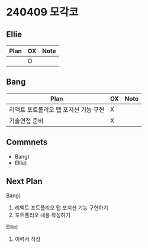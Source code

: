 # 240409 모각코

## Ellie

| Plan 	| OX 	| Note 	|
|------	|----	|------	|
|  | O |      	|


## Bang

| Plan 	| OX 	| Note 	|
|------	|----	|------	|
|  리액트 포트폴리오 탭 포지션 기능 구현 |  X  |      |
|  기술면접 준비 |  X  |      |

## Commnets

 - Bang) 
 - Ellie) 
 
## Next Plan
 Bang)
 1. 리액트 포트폴리오 탭 포지션 기능 구현하기
 2. 포트폴리오 내용 작성하기 
 
 Ellie)
 1. 이력서 작성


